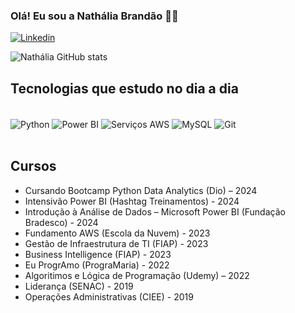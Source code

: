 
### Olá! Eu sou a Nathália Brandão ✌🏼

[![Linkedin](https://img.shields.io/badge/LinkedIn-0077B5?style=for-the-badge&logo=linkedin&logoColor=white)](https://www.linkedin.com/in/nadhybrandao/)

![Nathália GitHub stats](https://github-readme-stats.vercel.app/api?username=nadhybrandao&show_icons=true&theme=dracula)

## Tecnologias que estudo no dia a dia

<div style="display: inline_block"><br/>
    <img align="center" alt="Python" src="https://img.shields.io/badge/Python-3776AB?style=for-the-badge&logo=python&logoColor=white" />
    <img align="center" alt="Power BI" src="https://img.shields.io/badge/Google%20Analytics-E37400?style=for-the-badge&logo=google%20analytics&logoColor=white" />
    <img align="center" alt="Serviços AWS" src="https://img.shields.io/badge/Amazon_AWS-FF9900?style=for-the-badge&logo=amazonaws&logoColor=white" />
    <img align="center" alt="MySQL" src="https://img.shields.io/badge/MySQL-005C84?style=for-the-badge&logo=mysql&logoColor=white" />
    <img align="center" alt="Git" src="https://img.shields.io/badge/GIT-E44C30?style=for-the-badge&logo=git&logoColor=white" />
</div><br/>

## Cursos
- Cursando Bootcamp Python Data Analytics (Dio) – 2024
- Intensivão Power BI (Hashtag Treinamentos) - 2024
- Introdução à Análise de Dados – Microsoft Power BI (Fundação Bradesco) - 2024
- Fundamento AWS (Escola da Nuvem) - 2023
- Gestão de Infraestrutura de TI (FIAP) - 2023
- Business Intelligence (FIAP) - 2023
- Eu ProgrAmo (PrograMaria) - 2022
- Algoritimos e Lógica de Programação (Udemy) – 2022
- Liderança (SENAC) - 2019
- Operações Administrativas (CIEE) - 2019

